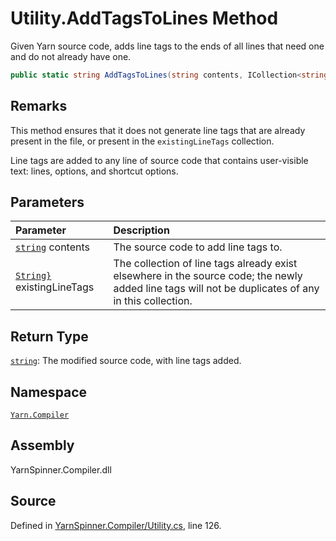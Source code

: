 <!-- This file was generated by a tool. Do not edit this file by hand. -->

# Utility.AddTagsToLines Method

Given Yarn source code, adds line tags to the ends of all lines
that need one and do not already have one.


```csharp
public static string AddTagsToLines(string contents, ICollection<string> existingLineTags)
```
## Remarks
This method ensures that it does not generate line
tags that are already present in the file, or present in the
`existingLineTags` collection.

Line tags are added to any line of source code that contains
user-visible text: lines, options, and shortcut options.


## Parameters
|Parameter|Description|
|:---|:---|
|[`string`](https://docs.microsoft.com/dotnet/api/System.String) contents|The source code to add line tags to.|
|[`String}`](https://docs.microsoft.com/dotnet/api/System.Collections.Generic.ICollection{System.String}) existingLineTags|The collection of line tags already exist elsewhere in the source code; the newly added line tags will not be duplicates of any in this collection.|
## Return Type
[`string`](https://docs.microsoft.com/dotnet/api/System.String): The modified source code, with line tags
added.



## Namespace
[`Yarn.Compiler`](/api/csharp/yarn.compiler/README.md)

## Assembly
YarnSpinner.Compiler.dll

## Source
Defined in [YarnSpinner.Compiler/Utility.cs](https://github.com/YarnSpinnerTool/YarnSpinner//blob/develop/YarnSpinner.Compiler/Utility.cs#L126), line 126.
